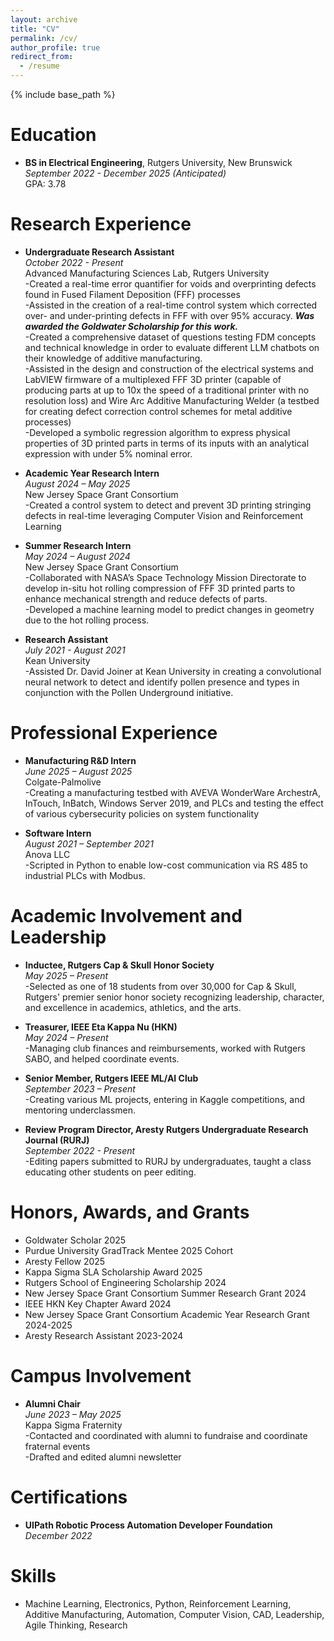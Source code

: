 ```yaml
---
layout: archive
title: "CV"
permalink: /cv/
author_profile: true
redirect_from:
  - /resume
---
```


{% include base_path %}

Education
======
* **BS in Electrical Engineering**, Rutgers University, New Brunswick  
  *September 2022 - December 2025 (Anticipated)*  
  GPA: 3.78

Research Experience
======
* **Undergraduate Research Assistant**  
  *October 2022 - Present*  
  Advanced Manufacturing Sciences Lab, Rutgers University  
  -Created a real-time error quantifier for voids and overprinting defects found in Fused Filament Deposition (FFF) processes  
  -Assisted in the creation of a real-time control system which corrected over- and under-printing defects in FFF with over 95% accuracy. ***Was awarded the Goldwater Scholarship for this work.***  
  -Created a comprehensive dataset of questions testing FDM concepts and technical knowledge in order to evaluate different LLM chatbots on their knowledge of additive manufacturing.  
  -Assisted in the design and construction of the electrical systems and LabVIEW firmware of a multiplexed FFF 3D printer (capable of producing parts at up to 10x the speed of a traditional printer with no resolution loss) and Wire Arc Additive Manufacturing Welder (a testbed for creating defect correction control schemes for metal additive processes)  
  -Developed a symbolic regression algorithm to express physical properties of 3D printed parts in terms of its inputs with an analytical expression with under 5% nominal error.

* **Academic Year Research Intern**  
  *August 2024 – May 2025*  
  New Jersey Space Grant Consortium  
  -Created a control system to detect and prevent 3D printing stringing defects in real-time leveraging Computer Vision and Reinforcement Learning

* **Summer Research Intern**  
  *May 2024 – August 2024*  
  New Jersey Space Grant Consortium  
  -Collaborated with NASA’s Space Technology Mission Directorate to develop in-situ hot rolling compression of FFF 3D printed parts to enhance mechanical strength and reduce defects of parts.  
  -Developed a machine learning model to predict changes in geometry due to the hot rolling process.

* **Research Assistant**  
  *July 2021 - August 2021*  
  Kean University  
  -Assisted Dr. David Joiner at Kean University in creating a convolutional neural network to detect and identify pollen presence and types in conjunction with the Pollen Underground initiative.

Professional Experience
======
* **Manufacturing R&D Intern**  
  *June 2025 – August 2025*  
  Colgate-Palmolive  
  -Creating a manufacturing testbed with AVEVA WonderWare ArchestrA, InTouch, InBatch, Windows Server 2019, and PLCs and testing the effect of various cybersecurity policies on system functionality

* **Software Intern**  
  *August 2021 – September 2021*  
  Anova LLC  
  -Scripted in Python to enable low-cost communication via RS 485 to industrial PLCs with Modbus.

Academic Involvement and Leadership
======
* **Inductee, Rutgers Cap & Skull Honor Society**  
  *May 2025 – Present*  
  -Selected as one of 18 students from over 30,000 for Cap & Skull, Rutgers' premier senior honor society recognizing leadership, character, and excellence in academics, athletics, and the arts.

* **Treasurer, IEEE Eta Kappa Nu (HKN)**  
  *May 2024 – Present*  
  -Managing club finances and reimbursements, worked with Rutgers SABO, and helped coordinate events.

* **Senior Member, Rutgers IEEE ML/AI Club**  
  *September 2023 – Present*  
  -Creating various ML projects, entering in Kaggle competitions, and mentoring underclassmen.

* **Review Program Director, Aresty Rutgers Undergraduate Research Journal (RURJ)**  
  *September 2022 - Present*  
  -Editing papers submitted to RURJ by undergraduates, taught a class educating other students on peer editing.

Honors, Awards, and Grants
======
* Goldwater Scholar 2025  
* Purdue University GradTrack Mentee 2025 Cohort  
* Aresty Fellow 2025  
* Kappa Sigma SLA Scholarship Award 2025  
* Rutgers School of Engineering Scholarship 2024  
* New Jersey Space Grant Consortium Summer Research Grant 2024  
* IEEE HKN Key Chapter Award 2024  
* New Jersey Space Grant Consortium Academic Year Research Grant 2024-2025  
* Aresty Research Assistant 2023-2024

Campus Involvement
======
* **Alumni Chair**  
  *June 2023 – May 2025*  
  Kappa Sigma Fraternity  
  -Contacted and coordinated with alumni to fundraise and coordinate fraternal events  
  -Drafted and edited alumni newsletter

Certifications
======
* **UIPath Robotic Process Automation Developer Foundation**  
  *December 2022*

Skills
======
* Machine Learning, Electronics, Python, Reinforcement Learning, Additive Manufacturing, Automation, Computer Vision, CAD, Leadership, Agile Thinking, Research
